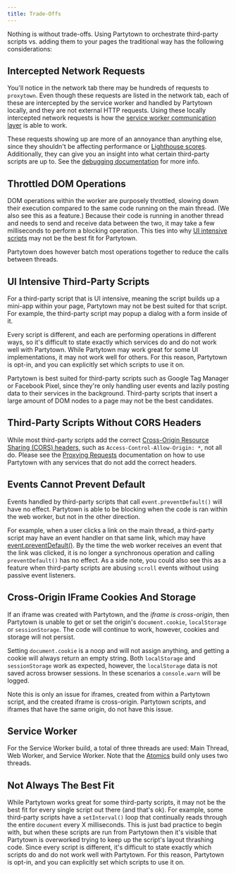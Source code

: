 ```yaml
---
title: Trade-Offs
---
```


Nothing is without trade-offs. Using Partytown to orchestrate third-party scripts vs. adding them to your pages the traditional way has the following considerations:

## Intercepted Network Requests

You'll notice in the network tab there may be hundreds of requests to `proxytown`. Even though these requests are listed in the network tab, each of these are intercepted by the service worker and handled by Partytown locally, and they are not external HTTP requests. Using these locally intercepted network requests is how the [service worker communication layer](/how-does-partytown-work#service-worker) is able to work.

These requests showing up are more of an annoyance than anything else, since they shouldn't be affecting performance or [Lighthouse scores](https://web.dev/performance-scoring/). Additionally, they can give you an insight into what certain third-party scripts are up to. See the [debugging documentation](/debugging) for more info.

## Throttled DOM Operations

DOM operations within the worker are purposely throttled, slowing down their execution compared to the same code running on the main thread. (We also see this as a feature.) Because their code is running in another thread and needs to send and receive data between the two, it may take a few milliseconds to perform a blocking operation. This ties into why [UI intensive scripts](#ui-intensive-third-party-scripts) may not be the best fit for Partytown.

Partytown does however batch most operations together to reduce the calls between threads.

## UI Intensive Third-Party Scripts

For a third-party script that is UI intensive, meaning the script builds up a mini-app within your page, Partytown may not be best suited for that script. For example, the third-party script may popup a dialog with a form inside of it.

Every script is different, and each are performing operations in different ways, so it's difficult to state exactly which services do and do not work well with Partytown. While Partytown may work great for some UI implementations, it may not work well for others. For this reason, Partytown is opt-in, and you can explicitly set which scripts to use it on.

Partytown is best suited for third-party scripts such as Google Tag Manager or Facebook Pixel, since they're only handling user events and lazily posting data to their services in the background. Third-party scripts that insert a large amount of DOM nodes to a page may not be the best candidates.

## Third-Party Scripts Without CORS Headers

While most third-party scripts add the correct [Cross-Origin Resource Sharing (CORS) headers](https://developer.mozilla.org/en-US/docs/Web/HTTP/CORS), such as `Access-Control-Allow-Origin: *`, not all do. Please see the [Proxying Requests](/proxying-requests) documentation on how to use Partytown with any services that do not add the correct headers.

## Events Cannot Prevent Default

Events handled by third-party scripts that call `event.preventDefault()` will have no effect. Partytown is able to be blocking when the code is ran within the web worker, but not in the other direction.

For example, when a user clicks a link on the main thread, a third-party script may have an event handler on that same link, which may have [event.preventDefault()](https://developer.mozilla.org/en-US/docs/Web/API/Event/preventDefault). By the time the web worker receives an event that the link was clicked, it is no longer a synchronous operation and calling `preventDefault()` has no effect. As a side note, you could also see this as a feature when third-party scripts are abusing `scroll` events without using passive event listeners.

## Cross-Origin IFrame Cookies And Storage

If an iframe was created with Partytown, and the _iframe is cross-origin_, then Partytown is unable to get or set the origin's `document.cookie`, `localStorage` or `sessionStorage`. The code will continue to work, however, cookies and storage will not persist.

Setting `document.cookie` is a noop and will not assign anything, and getting a cookie will always return an empty string. Both `localStorage` and `sessionStorage` work as expected, however, the `localStorage` data is not saved across browser sessions. In these scenarios a `console.warn` will be logged.

Note this is only an issue for iframes, created from within a Partytown script, and the created iframe is cross-origin. Partytown scripts, and iframes that have the same origin, do not have this issue.

## Service Worker

For the Service Worker build, a total of three threads are used: Main Thread, Web Worker, and Service Worker. Note that the [Atomics](/atomics) build only uses two threads.

## Not Always The Best Fit

While Partytown works great for some third-party scripts, it may not be the best fit for every single script out there (and that's ok). For example, some third-party scripts have a `setInterval()` loop that continually reads through the entire `document` every X milliseconds. This is just bad practice to begin with, but when these scripts are run from Partytown then it's visible that Partytown is overworked trying to keep up the script's layout thrashing code. Since every script is different, it's difficult to state exactly which scripts do and do not work well with Partytown. For this reason, Partytown is opt-in, and you can explicitly set which scripts to use it on.
